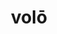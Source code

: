 ---
title: volō
meaning: to want
ch: five
pos: verb
inf: velle
infend: velle
conjugation: irregular
---